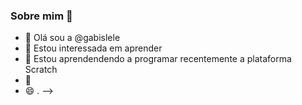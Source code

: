 ### Sobre mim 👋


- 🔭 Olá sou a @gabislele
- 👯 Estou interessada em aprender 
- 🤔 Estou aprendendendo a programar recentemente a plataforma Scratch
- 💬 
- 😄 .
-->
